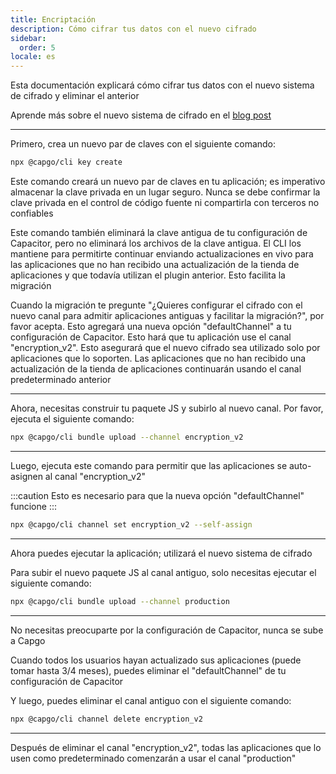 ```yaml
---
title: Encriptación
description: Cómo cifrar tus datos con el nuevo cifrado
sidebar:
  order: 5
locale: es
---
```


Esta documentación explicará cómo cifrar tus datos con el nuevo sistema de cifrado y eliminar el anterior

Aprende más sobre el nuevo sistema de cifrado en el [blog post](/blog/introducing-end-to-end-security-to-capacitor-updater-with-code-signing)

---

Primero, crea un nuevo par de claves con el siguiente comando:

```bash
npx @capgo/cli key create
```

Este comando creará un nuevo par de claves en tu aplicación; es imperativo almacenar la clave privada en un lugar seguro. Nunca se debe confirmar la clave privada en el control de código fuente ni compartirla con terceros no confiables

Este comando también eliminará la clave antigua de tu configuración de Capacitor, pero no eliminará los archivos de la clave antigua. El CLI los mantiene para permitirte continuar enviando actualizaciones en vivo para las aplicaciones que no han recibido una actualización de la tienda de aplicaciones y que todavía utilizan el plugin anterior. Esto facilita la migración

Cuando la migración te pregunte "¿Quieres configurar el cifrado con el nuevo canal para admitir aplicaciones antiguas y facilitar la migración?", por favor acepta. Esto agregará una nueva opción "defaultChannel" a tu configuración de Capacitor. Esto hará que tu aplicación use el canal "encryption_v2". Esto asegurará que el nuevo cifrado sea utilizado solo por aplicaciones que lo soporten. Las aplicaciones que no han recibido una actualización de la tienda de aplicaciones continuarán usando el canal predeterminado anterior

---

Ahora, necesitas construir tu paquete JS y subirlo al nuevo canal. Por favor, ejecuta el siguiente comando:

```bash
npx @capgo/cli bundle upload --channel encryption_v2
```

---

Luego, ejecuta este comando para permitir que las aplicaciones se auto-asignen al canal "encryption_v2"

:::caution
Esto es necesario para que la nueva opción "defaultChannel" funcione
:::

```bash
npx @capgo/cli channel set encryption_v2 --self-assign
```

---

Ahora puedes ejecutar la aplicación; utilizará el nuevo sistema de cifrado

Para subir el nuevo paquete JS al canal antiguo, solo necesitas ejecutar el siguiente comando:

```bash
npx @capgo/cli bundle upload --channel production
```

---

No necesitas preocuparte por la configuración de Capacitor, nunca se sube a Capgo

Cuando todos los usuarios hayan actualizado sus aplicaciones (puede tomar hasta 3/4 meses), puedes eliminar el "defaultChannel" de tu configuración de Capacitor

Y luego, puedes eliminar el canal antiguo con el siguiente comando:

```bash
npx @capgo/cli channel delete encryption_v2
```

---

Después de eliminar el canal "encryption_v2", todas las aplicaciones que lo usen como predeterminado comenzarán a usar el canal "production"